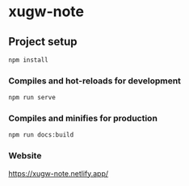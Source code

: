 # xugw-note

## Project setup

``` sh
npm install
```

### Compiles and hot-reloads for development

``` sh
npm run serve
```

### Compiles and minifies for production

``` sh
npm run docs:build
```

### Website

<https://xugw-note.netlify.app/>
